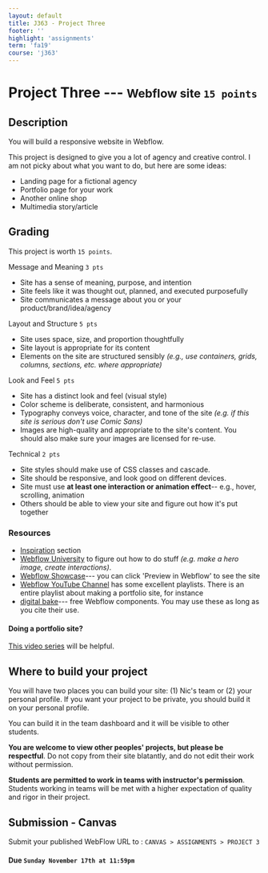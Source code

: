 ```yaml
---
layout: default
title: J363 - Project Three
footer: ''
highlight: 'assignments'
term: 'fa19'
course: 'j363'
---
```

# Project Three --- <small>Webflow site `15 points`</small>
## Description
You will build a responsive website in Webflow.

This project is designed to give you a lot of agency and creative control. I am not picky about what you want to do, but here are some ideas:

 * Landing page for a fictional agency
 * Portfolio page for your work
 * Another online shop
 * Multimedia story/article

## Grading
This project is worth `15 points`.

Message and Meaning `3 pts`
 * Site has a sense of meaning, purpose, and intention
 * Site feels like it was thought out, planned, and executed purposefully
 * Site communicates a message about you or your product/brand/idea/agency

Layout and Structure `5 pts`
 * Site uses space, size, and proportion thoughtfully
 * Site layout is appropriate for its content
 * Elements on the site are structured sensibly _(e.g., use containers, grids, columns, sections, etc. where appropriate)_

Look and Feel `5 pts`
 * Site has a distinct look and feel (visual style)
 * Color scheme is deliberate, consistent, and harmonious
 * Typography conveys voice, character, and tone of the site _(e.g. if this site is serious don't use Comic Sans)_
 * Images are high-quality and appropriate to the site's content. You should also make sure your images are licensed for re-use.

Technical `2 pts`
 * Site styles should make use of CSS classes and cascade.
 * Site should be responsive, and look good on different devices.
 * Site must use __at least one interaction or animation effect__-- e.g., hover, scrolling, animation
 * Others should be able to view your site and figure out how it's put together

### Resources
 * [Inspiration](../inspiration.html) section
 * [Webflow University](https://university.webflow.com/) to figure out how to do stuff _(e.g. make a hero image, create interactions)_.
 * [Webflow Showcase](https://webflow.com/discover/popular)--- you can click 'Preview in Webflow' to see the site
 * [Webflow YouTube Channel](https://www.youtube.com/channel/UCELSb-IYi_d5rYFOxWeOz5g/playlists) has some excellent playlists. There is an entire playlist about making a portfolio site, for instance
 * [digital bake](https://www.thedigitalbake.com/)--- free Webflow components. You may use these as long as you cite their use.

#### Doing a portfolio site?
[This video series](https://university.webflow.com/courses/building-a-portfolio-website) will be helpful.

## Where to build your project
You will have two places you can build your site: (1) Nic's team or (2) your personal profile. If you want your project to be private, you should build it on your personal profile.

You can build it in the team dashboard and it will be visible to other students.

__You are welcome to view other peoples' projects, but please be respectful__. Do not copy from their site blatantly, and do not edit their work without permission.

__Students are permitted to work in teams with instructor's permission__. Students working in teams will be met with a higher expectation of quality and rigor in their project.

## Submission - Canvas
Submit your published WebFlow URL to : `CANVAS > ASSIGNMENTS > PROJECT 3`

#### **Due `Sunday November 17th at 11:59pm`**